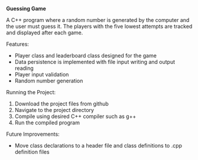 **Guessing Game**

A C++ program where a random number is generated by the computer and the user must guess it. The players with the five lowest attempts are tracked and displayed after each game.

Features:
- Player class and leaderboard class designed for the game
- Data persistence is implemented with file input writing and output reading
- Player input validation
- Random number generation
  
Running the Project:
1. Download the project files from github
2. Navigate to the project directory
3. Compile using desired C++ compiler such as g++
4. Run the compiled program

Future Improvements:
- Move class declarations to a header file and class definitions to .cpp definition files 


